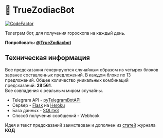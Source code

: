 # 🔮 TrueZodiacBot

[![CodeFactor](https://www.codefactor.io/repository/github/artemermulin/truezodiacbot/badge)](https://www.codefactor.io/repository/github/artemermulin/truezodiacbot)

Телеграм бот, для получения гороскопа на каждый день.

**Попробовать: [@TrueZodiacbot](https://t.me/truezodiacbot)**

## Техническая информация

Все предсказания генерируются случайным образом из четырех блоков заранее составленных предложений. В каждом блоке по 13 предложений. Общее количество уникальных комбинаций предсказаний: **28 561**.  
Все совпадения с реальным миром случайны.

- Telegram API - [pyTelegramBotAPI](https://github.com/eternnoir/pyTelegramBotAPI)
- Сервер - [Flask](https://flask.palletsprojects.com/en/1.1.x/) на [Heroku](https://www.heroku.com/home)
- База данных - [SQLite3](https://docs.python.org/3/library/sqlite3.html)
- Способ получения сообщений - Webhook

Идея и текст предсказаний заимствован и дополнен из [статей](https://thecode.media/zodiac/) журнала **КОД**
